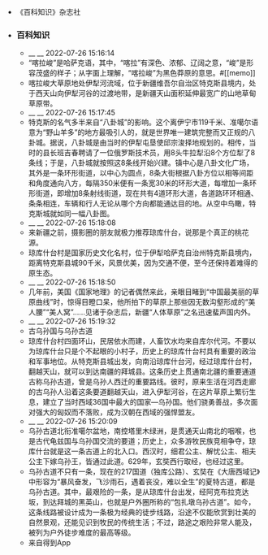 - 《百科知识》杂志社
- ### 百科知识
    - __ __ 2022-07-26 15:16:14
    - “喀拉峻”是哈萨克语，其中，“喀拉”有深色、浓郁、辽阔之意，“峻”是形容茂盛的样子；从字面上理解，“喀拉峻”为黑色莽原的意思。#[[memo]]
    - 喀拉峻大草原地处伊犁河流域，位于新疆维吾尔自治区特克斯县境内，处于西天山向伊犁河谷的过渡地带，是新疆天山面积延伸最宽广的山地草甸草原带。
    - __ __ 2022-07-26 15:17:45
    - 特克斯的名气多半来自“八卦城”的影响。这个离伊宁市119千米、准噶尔语意为“野山羊多”的地方最吸引人的，就是世界唯一建筑完整而又正规的八卦城。据说，八卦城是由当时的伊犁屯垦使邱宗浚择地规划的。相传，当时的县长班吉春聘请了一位俄罗斯技术员，用8头牛拉犁沿8个方位犁了8条线；于是，八卦城就按照这8条线开始兴建。镇中心是八卦文化广场，其外是一条环形街道，以中心为圆点，8条大街根据八卦方位以相等间距和角度通向八方，每隔350米便有一条宽30米的环形大道，每增加一条环形街道，即增加8条射线街道，现在共有4道环形大道，各道路环环相通、条条相连，车辆和行人无论从哪个方向都能通达目的地。从空中鸟瞰，特克斯城就如同一幅八卦图。
    - __ __ 2022-07-26 15:18:08
    - 来新疆之前，摄影圈的朋友就极力推荐琼库什台，说那是个真正的桃花源。
    - 琼库什台村是国家历史文化名村，位于伊犁哈萨克自治州特克斯县境内，距离特克斯县城90千米，风景优美，因为交通不便，至今还保持着难得的原生态。
    - __ __ 2022-07-26 15:18:50
    - 几年前，美国《国家地理》的记者偶然来此，亲眼目睹到“中国最美丽的草原曲线”时，惊得目瞪口呆，他所拍下的草原上那些因无数沟壑形成的“美人腰”“美人窝”……见诸于杂志后，新疆“人体草原”之名迅速蜚声国内外。
    - __ __ 2022-07-26 15:19:32
    - 古乌孙国与乌孙古道
    - 琼库什台村四面环山，民居依水而建，人畜饮水均来自库尔代河。不要以为琼库什台只是个不起眼的小村子，历史上的琼库什台村具有重要的政治和军事地位。从特克斯县城出发，向南沿琼库什台河，经过琼库什台村，翻越天山，就可以到达南疆的拜城县。这条历史上贯通南北疆的重要通道古称乌孙古道，曾是乌孙人西迁的重要路线。彼时，原来生活在河西走廊的古乌孙人沿着这条要道翻越天山，进入伊犁河谷，在这片草原上繁衍生息，建立了当时西域36国中最大的国家―乌孙国。他们骁勇善战，多次面对强大的匈奴而不落败，成为汉朝在西域的强悍盟友。
    - __ __ 2022-07-26 15:20:09
    - 乌孙古道北衔准噶尔盆地，南控塔里木绿洲，是贯通天山南北的咽喉，也是古代龟兹国与乌孙国交流的要道；历史上，众多游牧民族竞相争夺，琼库什台就是这一条古道上的北入口。西汉时，细君公主、解忧公主、相夫公主下嫁乌孙王，皆通过此道。629年，玄奘西行取经，也经过这里。
    - 乌孙古道不只有一条，现在的217国道（独库公路）、玄奘在《大唐西域记》中形容为“暴风奋发，飞沙雨石，遇着丧没，难以全生”的夏特古道，都是乌孙古道。其中，最艰险的一条，是从琼库什台出发，经阿克布拉克达坂，到达拜城的黑英山，也就是户外圈所称的“包扎墩乌孙古道”。如今，这条线路被设计成为一条极为经典的徒步线路，沿途不仅能欣赏到壮美的自然景观，还能见识到牧民的传统生活；不过，路途之艰险非常人能及，被列为户外徒步难度的最高等级。
    - 来自得到App
